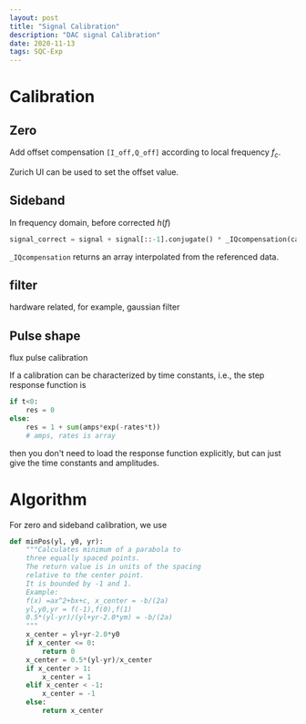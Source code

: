 ```yaml
---
layout: post
title: "Signal Calibration"
description: "DAC signal Calibration"
date: 2020-11-13
tags: SQC-Exp
---
```




# Calibration



## Zero

Add offset compensation `[I_off,Q_off]` according to local frequency $f_c$. 

Zurich UI can be used to set the offset value. 





## Sideband

In frequency domain, before corrected $h(f)$

```python
signal_correct = signal + signal[::-1].conjugate() * _IQcompensation(carrierFreq, nfft)
```

`_IQcompensation` returns an array interpolated from the referenced data. 

## filter

hardware related, for example, gaussian filter



## Pulse shape

flux pulse calibration

If a calibration can be characterized by time constants, i.e., the step response function is

```python
if t<0:
    res = 0
else:
	res = 1 + sum(amps*exp(-rates*t))
    # amps, rates is array
```


then you don't need to load the response function explicitly, but can just give the time constants and amplitudes. 





# Algorithm

For zero and sideband calibration, we use

```python
def minPos(yl, y0, yr):
    """Calculates minimum of a parabola to 
    three equally spaced points. 
    The return value is in units of the spacing 
    relative to the center point.
    It is bounded by -1 and 1.
    Example: 
    f(x) =ax^2+bx+c, x_center = -b/(2a)
    yl,y0,yr = f(-1),f(0),f(1)
    0.5*(yl-yr)/(yl+yr-2.0*ym) = -b/(2a)
    """
    x_center = yl+yr-2.0*y0
    if x_center <= 0:
        return 0
    x_center = 0.5*(yl-yr)/x_center
    if x_center > 1:
        x_center = 1
    elif x_center < -1:
        x_center = -1
    else:
        return x_center
```





